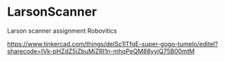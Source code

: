 # LarsonScanner
Larson scanner assignment Robovitics

https://www.tinkercad.com/things/delSc1lTfqE-super-gogo-tumelo/editel?sharecode=IVk-pHZdZ5iZbuMjZRI1n-mhqPeQM88yyjQ75B00mtM
